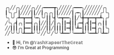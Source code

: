 ╭╮╱╱╭╮╱╱╱╱╭╮╱╱╭━━━━┳╮╱╱╱╱╱╭━━━╮╱╱╱╱╱╱╱╭╮
┃╰╮╭╯┃╱╱╱╱┃┃╱╱┃╭╮╭╮┃┃╱╱╱╱╱┃╭━╮┃╱╱╱╱╱╱╭╯╰╮
╰╮╰╯╭┻━┳━━┫╰━╮╰╯┃┃╰┫╰━┳━━╮┃┃╱╰╋━┳━━┳━┻╮╭╯
╱╰╮╭┫╭╮┃━━┫╭╮┃╱╱┃┃╱┃╭╮┃┃━┫┃┃╭━┫╭┫┃━┫╭╮┃┃
╱╱┃┃┃╭╮┣━━┃┃┃┃╱╱┃┃╱┃┃┃┃┃━┫┃╰┻━┃┃┃┃━┫╭╮┃╰╮
╱╱╰╯╰╯╰┻━━┻╯╰╯╱╱╰╯╱╰╯╰┻━━╯╰━━━┻╯╰━━┻╯╰┻━╯
- 👋 Hi, I’m @𝕐𝕒𝕤𝕙𝕂𝕒𝕡𝕠𝕠𝕣𝕋𝕙𝕖𝔾𝕣𝕖𝕒𝕥
- 😎 I’m Great at Programming

<!---
YashKapoorTheGreat/YashKapoorTheGreat is a ✨ special ✨ repository because its `README.md` (this file) appears on your GitHub profile.
You can click the Preview link to take a look at your changes.
--->
